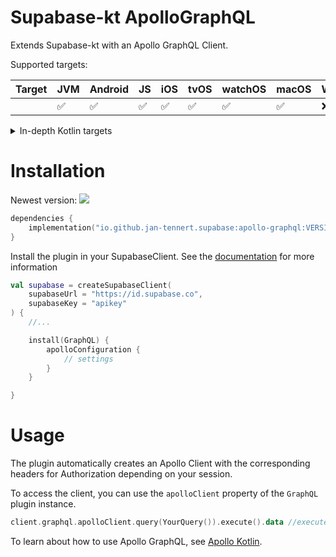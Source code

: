 # Supabase-kt ApolloGraphQL

Extends Supabase-kt with an Apollo GraphQL Client.

Supported targets:

| Target | **JVM** | **Android** | **JS** | **iOS** | **tvOS** | **watchOS** | **macOS** | **Windows** | **Linux** |
| ------ | ------- | ----------- | ------ | ------- | -------- | ----------- | --------- | ----------- | --------- |
|        | ✅      | ✅          | ✅     | ✅      | ✅       | ✅          | ✅        | ❌          | ❌        |

<details>

<summary>In-depth Kotlin targets</summary>

**iOS:** iosArm64, iosSimulatorArm64, iosX64

**JS**: Browser, NodeJS

**tvOS**: tvosArm64, tvosX64, tvosSimulatorArm64

**watchOS**: watchosArm64, watchosX64, watchosSimulatorArm64

**MacOS**: macosX64, macosArm64

**Windows**: mingwX64

**Linux**: linuxX64

</details>

# Installation

Newest version: [![](https://img.shields.io/github/release/supabase-community/supabase-kt?label=)](https://github.com/supabase-community/supabase-kt/releases)

```kotlin
dependencies {
    implementation("io.github.jan-tennert.supabase:apollo-graphql:VERSION")
}
```

Install the plugin in your SupabaseClient. See the [documentation](https://supabase.com/docs/reference/kotlin/initializing) for more information

```kotlin
val supabase = createSupabaseClient(
    supabaseUrl = "https://id.supabase.co",
    supabaseKey = "apikey"
) {
    //...

    install(GraphQL) {
        apolloConfiguration {
            // settings
        }
    }

}
```

# Usage

The plugin automatically creates an Apollo Client with the corresponding headers for Authorization depending on your session.

To access the client, you can use the `apolloClient` property of the `GraphQL` plugin instance.

```kotlin
client.graphql.apolloClient.query(YourQuery()).execute().data //execute a query
```

To learn about how to use Apollo GraphQL, see [Apollo Kotlin](https://github.com/apollographql/apollo-kotlin#getting-started).
